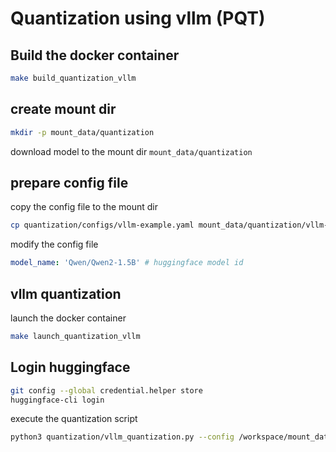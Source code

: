 # Quantization using vllm (PQT)

## Build the docker container

```bash
make build_quantization_vllm
```

## create mount dir

```bash
mkdir -p mount_data/quantization
```

download model to the mount dir `mount_data/quantization`

## prepare config file

copy the config file to the mount dir

```bash
cp quantization/configs/vllm-example.yaml mount_data/quantization/vllm-config.yaml
```

modify the config file

```yaml
model_name: 'Qwen/Qwen2-1.5B' # huggingface model id
```

## vllm quantization

launch the docker container

```bash
make launch_quantization_vllm
```

## Login huggingface

```bash
git config --global credential.helper store
huggingface-cli login
```

execute the quantization script

```bash
python3 quantization/vllm_quantization.py --config /workspace/mount_data/quantization/vllm-config.yaml
```
